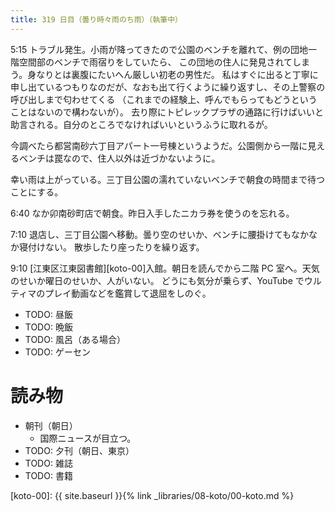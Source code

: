 ```yaml
---
title: 319 日目（曇り時々雨のち雨）（執筆中）
---
```


5:15 トラブル発生。小雨が降ってきたので公園のベンチを離れて、例の団地一階空間部のベンチで雨宿りをしていたら、
この団地の住人に発見されてしまう。身なりとは裏腹にたいへん厳しい初老の男性だ。
私はすぐに出ると丁寧に申し出ているつもりなのだが、なおも出て行くように繰り返すし、その上警察の呼び出しまで匂わせてくる
（これまでの経験上、呼んでもらってもどうということはないので構わないが）。
去り際にトピレックプラザの通路に行けばいいと助言される。自分のところでなければいいというふうに取れるが。

今調べたら都営南砂六丁目アパート一号棟というようだ。公園側から一階に見えるベンチは罠なので、住人以外は近づかないように。

幸い雨は上がっている。三丁目公園の濡れていないベンチで朝食の時間まで待つことにする。

6:40 なか卯南砂町店で朝食。昨日入手したニカラ券を使うのを忘れる。

7:10 退店し、三丁目公園へ移動。曇り空のせいか、ベンチに腰掛けてもなかなか寝付けない。
散歩したり座ったりを繰り返す。

9:10 [江東区江東図書館][koto-00]入館。朝日を読んでから二階 PC 室へ。天気のせいか曜日のせいか、人がいない。
どうにも気分が乗らず、YouTube でウルティマのプレイ動画などを鑑賞して退屈をしのぐ。

* TODO: 昼飯
* TODO: 晩飯
* TODO: 風呂（ある場合）
* TODO: ゲーセン

# 読み物

* 朝刊（朝日）
  * 国際ニュースが目立つ。
* TODO: 夕刊（朝日、東京）
* TODO: 雑誌
* TODO: 書籍


[koto-00]: {{ site.baseurl }}{% link _libraries/08-koto/00-koto.md %}
